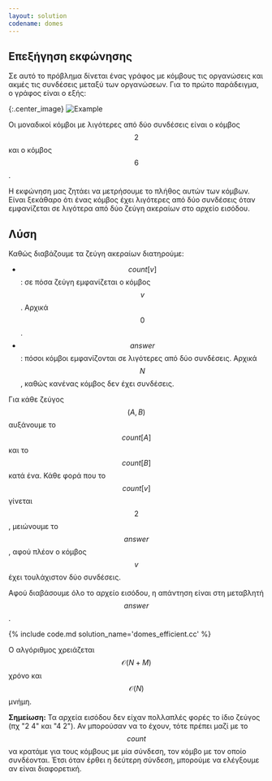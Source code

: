 ```yaml
---
layout: solution
codename: domes
---
```


## Επεξήγηση εκφώνησης
Σε αυτό το πρόβλημα δίνεται ένας γράφος με κόμβους τις οργανώσεις και ακμές τις συνδέσεις μεταξύ των οργανώσεων. Για το πρώτο παράδειγμα, ο γράφος είναι ο εξής:

{:.center_image}
![Example](/assets/26-pdp-a-domes-input-graph.svg)

Οι μοναδικοί κόμβοι με λιγότερες από δύο συνδέσεις είναι ο κόμβος $$2$$ και ο κόμβος $$6$$.

Η εκφώνηση μας ζητάει να μετρήσουμε το πλήθος αυτών των κόμβων. Είναι ξεκάθαρο ότι ένας κόμβος έχει λιγότερες από δύο συνδέσεις όταν εμφανίζεται σε λιγότερα από δύο ζεύγη ακεραίων στο αρχείο εισόδου.

## Λύση

Καθώς διαβάζουμε τα ζεύγη ακεραίων διατηρούμε:
 * $$\mathit{count}[v]$$: σε πόσα ζεύγη εμφανίζεται ο κόμβος $$v$$. Αρχικά $$0$$.
 * $$\mathit{answer}$$: πόσοι κόμβοι εμφανίζονται σε λιγότερες από δύο συνδέσεις. Αρχικά $$N$$, καθώς κανένας κόμβος δεν έχει συνδέσεις.

Για κάθε ζεύγος $$(A, B)$$ αυξάνουμε το $$\mathit{count}[A]$$ και το $$\mathit{count}[B]$$ κατά ένα. Κάθε φορά που το $$\mathit{count}[v]$$ γίνεται $$2$$, μειώνουμε το $$\mathit{answer}$$, αφού πλέον ο κόμβος $$v$$ έχει τουλάχιστον δύο συνδέσεις. 

Αφού διαβάσουμε όλο το αρχείο εισόδου, η απάντηση είναι στη μεταβλητή $$\mathit{answer}$$. 

{% include code.md solution_name='domes_efficient.cc' %}

Ο αλγόριθμος χρειάζεται $$\mathcal{O}(N+M)$$ χρόνο και $$\mathcal{O}(N)$$ μνήμη.

**Σημείωση:** Τα αρχεία εισόδου δεν είχαν πολλαπλές φορές το ίδιο ζεύγος (πχ "2 4" και "4 2"). Αν μπορούσαν να το έχουν, τότε πρέπει μαζί με το $$\mathit{count}$$ να κρατάμε για τους κόμβους με μία σύνδεση, τον κόμβο με τον οποίο συνδέονται. Έτσι όταν έρθει η δεύτερη σύνδεση, μπορούμε να ελέγξουμε αν είναι διαφορετική.
